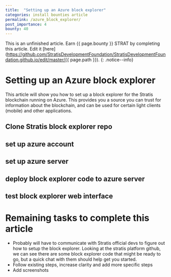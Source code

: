 ```yaml
---
title:  "Setting up an Azure block explorer"
categories: install bounties article
permalink: /azure_block_explorer/
post_importance: 4
bounty: 40
---
```


This is an unfinished article. Earn {{ page.bounty }} STRAT by completing this article. Edit it [here](https://github.com/StratisDevelopmentFoundation/StratisDevelopmentFoundation.github.io/edit/master/{{ page.path }}).
{: .notice--info}

# Setting up an Azure block explorer

This article will show you how to set up a block explorer for the Stratis blockchain running on Azure. This provides you a source you can trust for information about the blockchain, and can be used for certain light clients (mobile) and other applications.

## Clone Stratis block explorer repo

## set up azure account

## set up azure server

## deploy block explorer code to azure server

## test block explorer web interface

# Remaining tasks to complete this article

* Probably will have to communicate with Stratis official devs to figure out how to setup the block explorer. Looking at the stratis platform github, we can see there are some block explorer code that might be ready to go, but a quick chat with them should help get you started.
* Follow existing steps, increase clarity and add more specific steps
* Add screenshots

